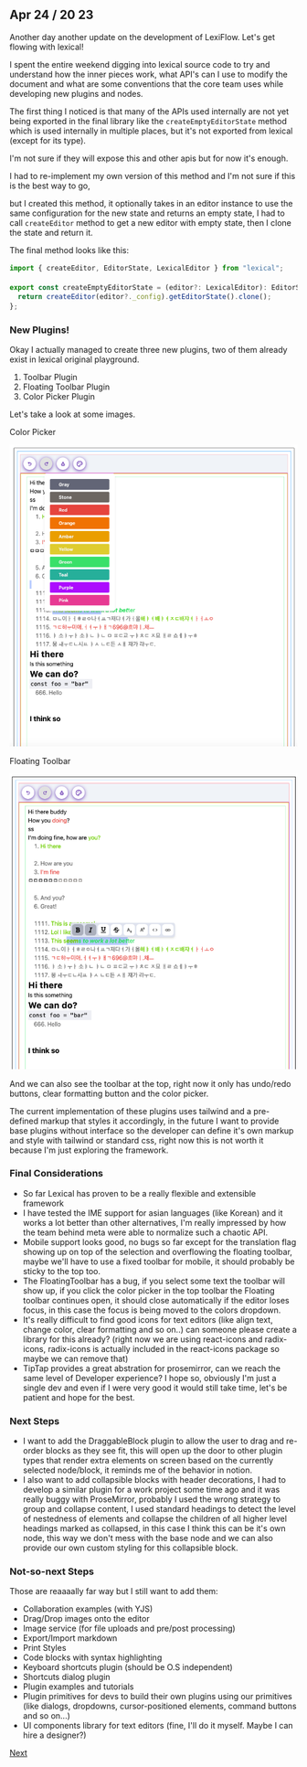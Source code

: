 ## Apr 24 / 20 23

Another day another update on the development of LexiFlow.
Let's get flowing with lexical!

I spent the entire weekend digging into lexical source code to try and
understand how the inner pieces work, what API's can I use to modify
the document and what are some conventions that the core team uses
while developing new plugins and nodes.

The first thing I noticed is that many of the APIs used internally are not
yet being exported in the final library like the `createEmptyEditorState` method
which is used internally in multiple places, but it's not exported from lexical (except for its type).

I'm not sure if they will expose this and other apis but for now it's enough.

I had to re-implement my own version of this method and I'm not sure if
this is the best way to go,

but I created this method, it optionally takes in an editor instance
to use the same configuration for the new state and returns an empty state,
I had to call `createEditor` method to get a new editor with empty state, then I clone the state
and return it.

The final method looks like this:

```ts
import { createEditor, EditorState, LexicalEditor } from "lexical";

export const createEmptyEditorState = (editor?: LexicalEditor): EditorState => {
  return createEditor(editor?._config).getEditorState().clone();
};
```

### New Plugins!

Okay I actually managed to create three new plugins, two of them already
exist in lexical original playground.

1. Toolbar Plugin
2. Floating Toolbar Plugin
3. Color Picker Plugin

Let's take a look at some images.

Color Picker

![Color Picker](./ColorPicker.png)

Floating Toolbar

![Floating Toolbar](./FloatingToolbar.png)

And we can also see the toolbar at the top,
right now it only has undo/redo buttons, clear formatting button
and the color picker.

The current implementation of these plugins uses tailwind and a
pre-defined markup that styles it accordingly, in the future I want
to provide base plugins without interface so the developer can define
it's own markup and style with tailwind or standard css, right now
this is not worth it because I'm just exploring the framework.

### Final Considerations

- So far Lexical has proven to be a really flexible and extensible framework
- I have tested the IME support for asian languages (like Korean) and it works a lot better than other alternatives,
  I'm really impressed by how the team behind meta were able to normalize such a chaotic API.
- Mobile support looks good, no bugs so far except for the translation flag showing up on top of the selection and
  overflowing the floating toolbar, maybe we'll have to use a fixed toolbar for mobile, it should probably be sticky to
  the top too.
- The FloatingToolbar has a bug, if you select some text the toolbar will show up,
  if you click the color picker in the top toolbar the Floating toolbar continues open,
  it should close automatically if the editor loses focus, in this case the focus is being moved to the
  colors dropdown.
- It's really difficult to find good icons for text editors (like align text, change color, clear formatting and so
  on..)
  can someone please create a library for this already? (right now we are using react-icons and radix-icons, radix-icons
  is actually included in the react-icons package so maybe we can remove that)
- TipTap provides a great abstration for prosemirror, can we reach the same level of
  Developer experience? I hope so, obviously I'm just a single dev and even if I were very good it would still take
  time,
  let's be patient and hope for the best.

### Next Steps

- I want to add the DraggableBlock plugin to allow the user to drag and re-order blocks
  as they see fit, this will open up the door to other plugin types that render extra elements on screen
  based on the currently selected node/block, it reminds me of the behavior in notion.
- I also want to add collapsible blocks with header decorations, I had to develop a similar plugin
  for a work project some time ago and it was really buggy with ProseMirror, probably I used the wrong strategy to
  group and collapse content, I used standard headings to detect the level of nestedness of elements and collapse the
  children of
  all higher level headings marked as collapsed, in this case I think this can be it's own node, this way we don't mess
  with the
  base node and we can also provide our own custom styling for this collapsible block.

### Not-so-next Steps

Those are reaaaally far way but I still want to add them:

- Collaboration examples (with YJS)
- Drag/Drop images onto the editor
- Image service (for file uploads and pre/post processing)
- Export/Import markdown
- Print Styles
- Code blocks with syntax highlighting
- Keyboard shortcuts plugin (should be O.S independent)
- Shortcuts dialog plugin
- Plugin examples and tutorials
- Plugin primitives for devs to build their own plugins using our primitives (like dialogs, dropdowns, cursor-positioned
  elements, command buttons and so on...)
- UI components library for text editors (fine, I'll do it myself. Maybe I can hire a designer?)


[Next](../apr-26-2023/readme.md)
